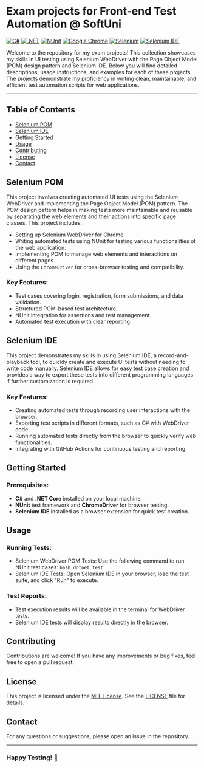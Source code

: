 # Exam projects for Front-end Test Automation @ SoftUni
[![C#](https://img.shields.io/badge/Made%20with-C%23-239120.svg)](https://learn.microsoft.com/en-us/dotnet/csharp/)
[![.NET](https://img.shields.io/badge/.NET-5C2D91.svg)](https://dotnet.microsoft.com/)
[![NUnit](https://img.shields.io/badge/tested%20with-NUnit-22B2B0.svg)](https://nunit.org/)
[![Google Chrome](https://img.shields.io/badge/tested%20on-Google%20Chrome-4285F4.svg)](https://www.google.com/chrome/)
[![Selenium](https://img.shields.io/badge/tested%20with-Selenium-43B02A.svg)](https://www.selenium.dev/)
[![Selenium IDE](https://img.shields.io/badge/tested%20with-Selenium%20IDE-FF6C37.svg)](https://www.selenium.dev/selenium-ide/)

Welcome to the repository for my exam projects! This collection showcases my skills in UI testing using Selenium WebDriver with the Page Object Model (POM) design pattern and Selenium IDE. Below you will find detailed descriptions, usage instructions, and examples for each of these projects. The projects demonstrate my proficiency in writing clean, maintainable, and efficient test automation scripts for web applications.

---

## Table of Contents
- [Selenium POM](#selenium-pom)
- [Selenium IDE](#selenium-ide)
- [Getting Started](#getting-started)
- [Usage](#usage)
- [Contributing](#contributing)
- [License](#license)
- [Contact](#contact)

## Selenium POM
This project involves creating automated UI tests using the Selenium WebDriver and implementing the Page Object Model (POM) pattern. The POM design pattern helps in making tests more maintainable and reusable by separating the web elements and their actions into specific page classes. This project includes:
- Setting up Selenium WebDriver for Chrome.
- Writing automated tests using NUnit for testing various functionalities of the web application.
- Implementing POM to manage web elements and interactions on different pages.
- Using the `ChromeDriver` for cross-browser testing and compatibility.

### Key Features:
- Test cases covering login, registration, form submissions, and data validation.
- Structured POM-based test architecture.
- NUnit integration for assertions and test management.
- Automated test execution with clear reporting.

## Selenium IDE
This project demonstrates my skills in using Selenium IDE, a record-and-playback tool, to quickly create and execute UI tests without needing to write code manually. Selenium IDE allows for easy test case creation and provides a way to export these tests into different programming languages if further customization is required.

### Key Features:
- Creating automated tests through recording user interactions with the browser.
- Exporting test scripts in different formats, such as C# with WebDriver code.
- Running automated tests directly from the browser to quickly verify web functionalities.
- Integrating with GitHub Actions for continuous testing and reporting.

## Getting Started
### Prerequisites:
- **C#** and **.NET Core** installed on your local machine.
- **NUnit** test framework and **ChromeDriver** for browser testing.
- **Selenium IDE** installed as a browser extension for quick test creation.

## Usage
### Running Tests:
- Selenium WebDriver POM Tests: Use the following command to run NUnit test cases:
``bash
dotnet test
``
- Selenium IDE Tests: Open Selenium IDE in your browser, load the test suite, and click "Run" to execute.
### Test Reports:

- Test execution results will be available in the terminal for WebDriver tests.
- Selenium IDE tests will display results directly in the browser.
  
## Contributing
Contributions are welcome! If you have any improvements or bug fixes, feel free to open a pull request.

## License
This project is licensed under the [MIT License](LICENSE). See the [LICENSE](LICENSE) file for details.

## Contact
For any questions or suggestions, please open an issue in the repository.

---
### Happy Testing! 🚀
